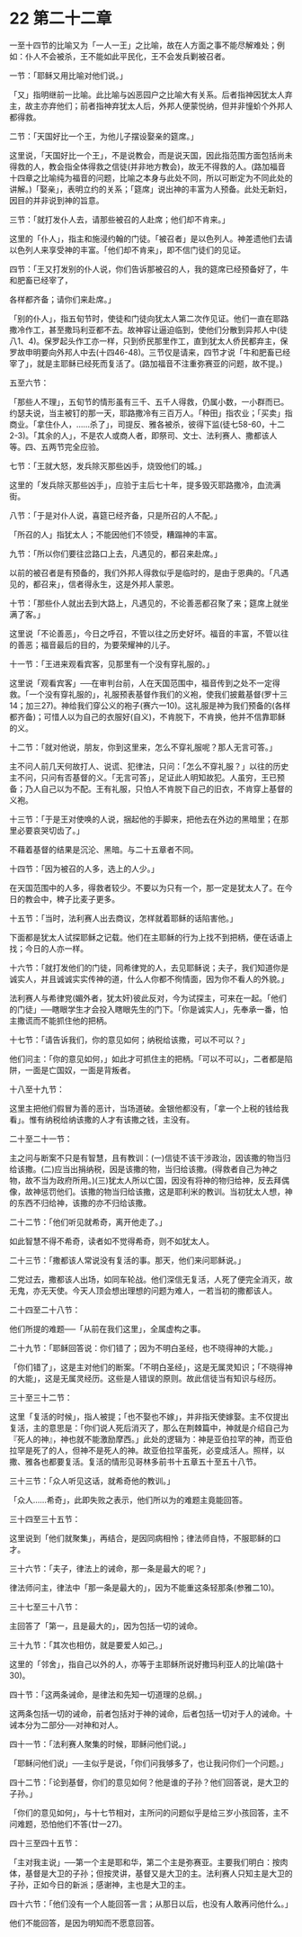 # 22 第二十二章


一至十四节的比喻又为「一人一王」之比喻，故在人方面之事不能尽解难处；例如：仆人不会被杀，王不能如此平民化，王不会发兵剿被召者。

一节：「耶稣又用比喻对他们说。」

「又」指明继前一比喻。此比喻与凶恶园户之比喻大有关系。后者指神因犹太人弃主，故主亦弃他们；前者指神弃犹太人后，外邦人便蒙悦纳，但并非憧蚧个外邦人都得救。

二节：「天国好比一个王，为他儿子摆设娶亲的筵席。」

这里说，「天国好比一个王」，不是说教会，而是说天国，因此指范围方面包括尚未得救的人，教会指全体得救之信徒(并非地方教会)，故无不得救的人。(路加福音十四章之比喻纯为福音的问题，比喻之本身与此处不同，所以可断定为不同此处的讲解。)「娶亲」，表明立约的关系；「筵席」说出神的丰富为人预备。此处无新妇，因目的并非说到神的旨意。

三节：「就打发仆人去，请那些被召的人赴席；他们却不肯来。」

这里的「仆人」，指主和施浸约翰的门徒。「被召者」是以色列人。神差遗他们去请以色列人来享受神的丰富。「他们却不肯来」，即不信门徒们的见证。

四节：「王又打发别的仆人说，你们告诉那被召的人，我的筵席已经预备好了，牛和肥畜已经宰了，

各样都齐备；请你们来赴席。」

「别的仆人」，指五旬节时，使徒和门徒向犹太人第二次作见证。他们一直在耶路撒冷作工，甚至撒玛利亚都不去。故神容让逼迫临到，使他们分散到异邦人中(徒八1、4)。保罗起头作工亦一样，只到侨民那里作工，直到犹太人侨民都弃主，保罗故申明要向外邦人中去(十四46-48)。三节仅是请来，四节才说「牛和肥畜已经宰了」，就是主耶稣已经死而复活了。(路加福音不注重弥赛亚的问题，故不提。)

五至六节：

「那些人不理」，五旬节的情形虽有三千、五千人得救，仍属小数，一小群而已。约瑟夫说，当主被钉的那一天，耶路撒冷有三百万人。「种田」指农业；「买卖」指商业。「拿住仆人，……杀了」，司提反、雅各被杀，彼得下监(徒七58-60，十二2-3)。「其余的人」，不是农人或商人者，即祭司、文士、法利赛人、撒都该人等。四、五两节完全应验。

七节：「王就大怒，发兵除灭那些凶手，烧毁他们的城。」

这里的「发兵除灭那些凶手」，应验于主后七十年，提多毁灭耶路撒冷，血流满街。

八节：「于是对仆人说，喜筵已经齐备，只是所召的人不配。」

「所召的人」指犹太人；不能因他们不领受，糟蹋神的丰富。

九节：「所以你们要往岔路口上去，凡遇见的，都召来赴席。」

以前的被召者是有预备的，我们外邦人得救似乎是临时的，是由于恩典的。「凡遇见的，都召来」，信者得永生，这是外邦人蒙恩。

十节：「那些仆人就出去到大路上，凡遇见的，不论善恶都召聚了来；筵席上就坐满了客。」

这里说「不论善恶」，今日之呼召，不管以往之历史好坏。福音的丰富，不管以往的善恶；福音最后的目的，为要荣耀神的儿子。

十一节：「王进来观看宾客，见那里有一个没有穿礼服的。」

这里说「观看宾客」──在审判台前，人在天国范围中，福音传到之处不一定得救。「一个没有穿礼服的」，礼服预表基督作我们的义袍，使我们披戴基督(罗十三14；加三27)。神给我们穿公义的袍子(赛六一10)。这礼服是神为我们预备的(各样都齐备)；可惜人以为自己的衣服好(自义)，不肯脱下，不肯换，他并不信靠耶稣的义。

十二节：「就对他说，朋友，你到这里来，怎么不穿礼服呢？那人无言可答。」

主不问人前几天何故打人、说谎、犯律法，只问：「怎么不穿礼服？」以往的历史主不问，只问有否基督的义。「无言可答」，足证此人明知故犯。人虽穷，王已预备；乃人自己以为不配。王有礼服，只怕人不肯脱下自己的旧衣，不肯穿上基督的义袍。

十三节：「于是王对使唤的人说，捆起他的手脚来，把他去在外边的黑暗里；在那里必要哀哭切齿了。」

不藉着基督的结果是沉沦、黑暗。与二十五章者不同。

十四节：「因为被召的人多，选上的人少。」

在天国范围中的人多，得救者较少。不要以为只有一个，那一定是犹太人了。在今日的教会中，稗子比麦子更多。

十五节：「当时，法利赛人出去商议，怎样就着耶稣的话陷害他。」

下面都是犹太人试探耶稣之记载。他们在主耶稣的行为上找不到把柄，便在话语上找；今日的人亦一样。

十六节：「就打发他们的门徒，同希律党的人，去见耶稣说；夫子，我们知道你是诚实人，并且诚诚实实传神的道，什么人你都不徇情面，因为你不看人的外貌。」

法利赛人与希律党(媚外者，犹太奸)彼此反对，今为试探主，可来在一起。「他们的门徒」──瞎眼学生才会投入瞎眼先生的门下。「你是诚实人」，先奉承一番，怕主撒谎而不能抓住他的把柄。

十七节：「请告诉我们，你的意见如何；纳税给该撒，可以不可以？」

他们问主：「你的意见如何，」如此才可抓住主的把柄。「可以不可以」，二者都是陷阱，一面是亡国奴，一面是背叛者。

十八至十九节：

这里主把他们假冒为善的恶计，当场道破。金银他都没有，「拿一个上税的钱给我看」。惟有纳税给纳该撒的人才有该撒之钱，主没有。

二十至二十一节：

主之问与断案不只是有智慧，且有教训：(一)信徒不该干涉政治，因该撒的物当归给该撒。(二)应当出捐纳税，因是该撒的物，当归给该撒。(得救者自己为神之物，故不当为政府所用。)(三)犹太人所以亡国，因没有将神的物归给神，反去拜偶像，故神惩罚他们。该撒的物当归给该撒，这是耶利米的教训。当初犹太人想，神的东西不归给神，该撒的亦不归给该撒。

二十二节：「他们听见就希奇，离开他走了。」

如此智慧不得不希奇，读者如不觉得希奇，则不如犹太人。

二十三节：「撒都该人常说没有复活的事。那天，他们来问耶稣说。」

二党过去，撒都该人出场，如同车轮战。他们深信无复活，人死了便完全消灭，故无鬼，亦无天使。今天人顶会想出理想的问题为难人，一若当初的撒都该人。

二十四至二十八节：

他们所提的难题──「从前在我们这里」，全属虚构之事。

二十九节：「耶稣回答说：你们错了；因为不明白圣经，也不晓得神的大能。」

「你们错了」，这是主对他们的断案。「不明白圣经」，这是无属灵知识；「不晓得神的大能」，这是无属灵经历。这些是人错误的原则。故此信徒当有知识与经历。

三十至三十二节：

这里「复活的时候」，指人被提；「也不娶也不嫁」，并非指天使嫁娶。主不仅提出复活，主的意思是：「你们说人死后消灭了，那么在荆棘篇中，神就是介绍自己为『死人的神』，神也就不能激励摩西。」此处的逻辑为：神是亚伯拉罕的神，而亚伯拉罕是死了的人，但神不是死人的神。故亚伯拉罕虽死，必变成活人。照样，以撒、雅各也都要复活。复活的情形见哥林多前书十五章五十至五十八节。

三十三节：「众人听见这话，就希奇他的教训。」

「众人……希奇」，此即失败之表示，他们所以为的难题主竟能回答。

三十四至三十五节：

这里说到「他们就聚集」，再结合，是因同病相怜；律法师自恃，不服耶稣的口才。

三十六节：「夫子，律法上的诫命，那一条是最大的呢？」

律法师问主，律法中「那一条是最大的」，因为不能重这条轻那条(参雅二10)。

三十七至三十八节：

主回答了「第一，且是最大的」，因为包括一切的诫命。

三十九节：「其次也相仿，就是要爱人如己。」

这里的「邻舍」，指自己以外的人，亦等于主耶稣所说好撒玛利亚人的比喻(路十30)。

四十节：「这两条诫命，是律法和先知一切道理的总纲。」

这两条包括一切的诫命，前者包括对于神的诫命，后者包括一切对于人的诫命。十诫本分为二部分──对神和对人。

四十一节：「法利赛人聚集的时候，耶稣问他们说。」

「耶稣问他们说」──主似乎是说，「你们问我够多了，也让我问你们一个问题。」

四十二节：「论到基督，你们的意见如何？他是谁的子孙？他们回答说，是大卫的子孙。」

「你们的意见如何」，与十七节相对，主所问的问题似乎是给三岁小孩回答，主不问难题，恐怕他们不答(廿一27)。

四十三至四十五节：

「主对我主说」──第一个主是耶和华，第二个主是弥赛亚。主要我们明白：按肉体，基督是大卫的子孙；但按灵讲，基督又是大卫的主。法利赛人只知主是大卫的子孙，正如今日的新派；感谢神，主也是大卫的主。

四十六节：「他们没有一个人能回答一言；从那日以后，也没有人敢再问他什么。」

他们不能回答，是因为明知而不愿意回答。

